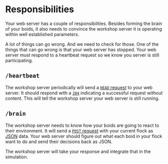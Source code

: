 # Responsibilities
Your web server has a couple of responsibilities. Besides forming the brain of
your boids, it also needs to convince the workshop server it is operating within
well established parameters.

A lot of things can go wrong. And we need to check for those. One of the things
that can go wrong is that your web server has stopped. Your web server must
respond to a heartbeat request so we know you server is still participating.

## `/heartbeat`
The workshop server periodically will send a 
[`HEAD` request](https://developer.mozilla.org/en-US/docs/Web/HTTP/Methods/HEAD) 
to your web server. It should respond with a
[`204`](https://httpstatuses.com/204) indicating a successful request without
content.
This will tell the workshop server your web server is still running.

## `/brain`
The workshop server needs to know how your boids are going to react to their
environment. It will send a 
[`POST` request](https://developer.mozilla.org/en-US/docs/Web/HTTP/Methods/POST)
with your current flock as [JSON](https://www.json.org/) data. Your web server
should figure out what each boid in your flock want to do and send their
decisions back as JSON.

The workshop server will take your response and integrate that in the simulation.
